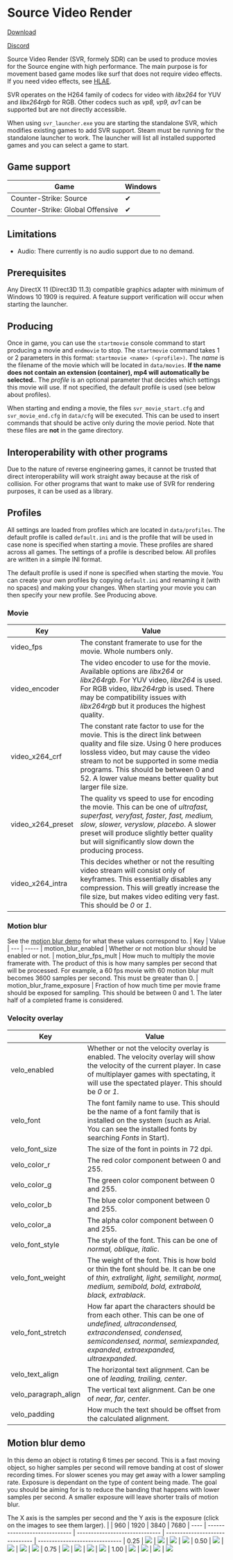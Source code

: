 # Source Video Render
[Download](https://github.com/crashfort/SourceDemoRender/releases)

[Discord](https://discord.gg/5t8D68c)

Source Video Render (SVR, formely SDR) can be used to produce movies for the Source engine with high performance. The main purpose is for movement based game modes like surf that does not require video effects. If you need video effects, see [HLAE](https://www.advancedfx.org/).

SVR operates on the H264 family of codecs for video with *libx264* for YUV and *libx264rgb* for RGB. Other codecs such as *vp8, vp9, av1* can be supported but are not directly accessible.

When using `svr_launcher.exe` you are starting the standalone SVR, which modifies existing games to add SVR support. Steam must be running for the standalone launcher to work. The launcher will list all installed supported games and you can select a game to start.

## Game support
| Game          | Windows
| ------------- | -----------------------
| Counter-Strike: Source           | ✔
| Counter-Strike: Global Offensive | ✔

## Limitations
- Audio: There currently is no audio support due to no demand.

## Prerequisites
Any DirectX 11 (Direct3D 11.3) compatible graphics adapter with minimum of Windows 10 1909 is required. A feature support verification will occur when starting the launcher.

## Producing
Once in game, you can use the `startmovie` console command to start producing a movie and `endmovie` to stop. The `startmovie` command takes 1 or 2 parameters in this format: `startmovie <name> (<profile>)`. The *name* is the filename of the movie which will be located in `data/movies`. **If the name does not contain an extension (container), mp4 will automatically be selected.**. The *profile* is an optional parameter that decides which settings this movie will use. If not specified, the default profile is used (see below about profiles).

When starting and ending a movie, the files `svr_movie_start.cfg` and `svr_movie_end.cfg` in `data/cfg` will be executed. This can be used to insert commands that should be active only during the movie period. Note that these files are **not** in the game directory.

## Interoperability with other programs
Due to the nature of reverse engineering games, it cannot be trusted that direct interoperability will work straight away because at the risk of collision. For other programs that want to make use of SVR for rendering purposes, it can be used as a library.

## Profiles
All settings are loaded from profiles which are located in `data/profiles`. The default profile is called `default.ini` and is the profile that will be used in case none is specified when starting a movie. These profiles are shared across all games. The settings of a profile is described below. All profiles are written in a simple INI format.

The default profile is used if none is specified when starting the movie. You can create your own profiles by copying `default.ini` and renaming it (with no spaces) and making your changes. When starting your movie you can then specify your new profile. See Producing above.

### Movie
| Key | Value
| --- | -----
| video_fps | The constant framerate to use for the movie. Whole numbers only.
| video_encoder | The video encoder to use for the movie. Available options are *libx264* or *libx264rgb*. For YUV video, *libx264* is used. For RGB video, *libx264rgb* is used. There may be compatibility issues with *libx264rgb* but it produces the highest quality.
| video_x264_crf | The constant rate factor to use for the movie. This is the direct link between quality and file size. Using 0 here produces lossless video, but may cause the video stream to not be supported in some media programs. This should be between 0 and 52. A lower value means better quality but larger file size.
| video_x264_preset | The quality vs speed to use for encoding the movie. This can be one of *ultrafast, superfast, veryfast, faster, fast, medium, slow, slower, veryslow, placebo*. A slower preset will produce slightly better quality but will significantly slow down the producing process.
| video_x264_intra | This decides whether or not the resulting video stream will consist only of keyframes. This essentially disables any compression. This will greatly increase the file size, but makes video editing very fast. This should be *0* or *1*.

### Motion blur
See the [motion blur demo](#motion-blur-demo) for what these values correspond to.
| Key | Value
| --- | -----
| motion_blur_enabled | Whether or not motion blur should be enabled or not.
| motion_blur_fps_mult | How much to multiply the movie framerate with. The product of this is how many samples per second that will be processed. For example, a 60 fps movie with 60 motion blur mult becomes 3600 samples per second. This must be greater than 0.
| motion_blur_frame_exposure | Fraction of how much time per movie frame should be exposed for sampling. This should be between 0 and 1. The later half of a completed frame is considered.

### Velocity overlay
| Key | Value
| --- | -----
| velo_enabled | Whether or not the velocity overlay is enabled. The velocity overlay will show the velocity of the current player. In case of multiplayer games with spectating, it will use the spectated player. This should be *0* or *1*.
| velo_font | The font family name to use. This should be the name of a font family that is installed on the system (such as Arial. You can see the installed fonts by searching *Fonts* in Start).
| velo_font_size | The size of the font in points in 72 dpi.
| velo_color_r | The red color component between 0 and 255.
| velo_color_g | The green color component between 0 and 255.
| velo_color_b | The blue color component between 0 and 255.
| velo_color_a | The alpha color component between 0 and 255.
| velo_font_style | The style of the font. This can be one of *normal, oblique, italic*.
| velo_font_weight | The weight of the font. This is how bold or thin the font should be. It can be one of *thin, extralight, light, semilight, normal, medium, semibold, bold, extrabold, black, extrablack*.
| velo_font_stretch | How far apart the characters should be from each other. This can be one of *undefined, ultracondensed, extracondensed, condensed, semicondensed, normal, semiexpanded, expanded, extraexpanded, ultraexpanded*.
| velo_text_align | The horizontal text alignment. Can be one of *leading, trailing, center*.
| velo_paragraph_align | The vertical text alignment. Can be one of *near, far, center*.
| velo_padding | How much the text should be offset from the calculated alignment.

## Motion blur demo
In this demo an object is rotating 6 times per second. This is a fast moving object, so higher samples per second will remove banding at cost of slower recording times. For slower scenes you may get away with a lower sampling rate. Exposure is dependant on the type of content being made. The goal you should be aiming for is to reduce the banding that happens with lower samples per second. A smaller exposure will leave shorter trails of motion blur.

The X axis is the samples per second and the Y axis is the exposure (click on the images to see them larger).
|      | 960                           | 1920                           | 3840                           | 7680
| ---- | ----------------------------- | ------------------------------ | ------------------------------ | ------------------------------
| 0.25 | ![](media/mosample_960_025.png) | ![](media/mosample_1920_025.png) | ![](media/mosample_3840_025.png) | ![](media/mosample_7680_025.png)
| 0.50 | ![](media/mosample_960_050.png) | ![](media/mosample_1920_050.png) | ![](media/mosample_3840_050.png) | ![](media/mosample_7680_050.png)
| 0.75 | ![](media/mosample_960_075.png) | ![](media/mosample_1920_075.png) | ![](media/mosample_3840_075.png) | ![](media/mosample_7680_075.png)
| 1.00 | ![](media/mosample_960_100.png) | ![](media/mosample_1920_100.png) | ![](media/mosample_3840_100.png) | ![](media/mosample_7680_100.png)
